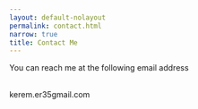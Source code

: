 ```yaml
---
layout: default-nolayout
permalink: contact.html
narrow: true
title: Contact Me
---
```



You can reach me at the following email address<br><br>

<i class="fas fa-envelope me-2 fa-fw fa-lg text-primary"></i> kerem.er35<i class="fal fa-at fa-sm text-muted"></i>gmail.com
